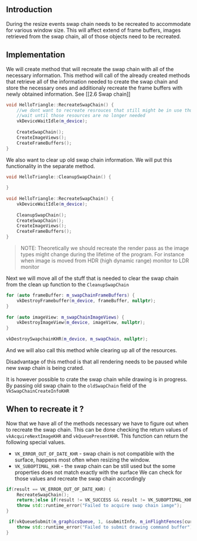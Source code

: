 ## Introduction

During the resize events swap chain needs to be recreated to accommodate for various window size. This will affect extend of frame buffers, images retrieved from the swap chain, all of those objects need to be recreated. 

## Implementation
We will create method that will recreate the swap chain with all of the necessary information. This method will call of the already created methods that retrieve all of the information needed to create the swap chain and store the necessary ones and additionaly recreate the frame buffers with newly obtained information. See [[2.6 Swap chain]]

```c++
void HelloTriangle::RecreateSwapChain() {  
	//we dont want to recreate resrouces that still might be in use thus we will 
	//wait until those resources are no longer needed
    vkDeviceWaitIdle(m_device);  
  
    CreateSwapChain();  
    CreateImageViews();  
    CreateFrameBuffers();  
}
```

We also want to clear up old swap chain information. We will put this functionality in the separate method. 

```c++
void HelloTriangle::CleanupSwapChain() {  
  
}  
  
void HelloTriangle::RecreateSwapChain() {  
    vkDeviceWaitIdle(m_device);  
  
    CleanupSwapChain();  
    CreateSwapChain();  
    CreateImageViews();  
    CreateFrameBuffers();  
}
```

> NOTE: Theoretically we should recreate the render pass as the image types might change during the lifetime of the program. For instance when image is moved from HDR (high dynamic range) monitor to LDR monitor

Next we will move all of the stuff that is needed to clear the swap chain from the clean up function to the `CleanupSwapChain`

```c++
for (auto frameBuffer: m_swapChainFrameBuffers) {  
    vkDestroyFramebuffer(m_device, frameBuffer, nullptr);  
}  
  
for (auto imageView: m_swapChainImageViews) {  
    vkDestroyImageView(m_device, imageView, nullptr);  
}  
  
vkDestroySwapchainKHR(m_device, m_swapChain, nullptr);
```
And we will also call this method while clearing up all of the resources.

Disadvantage of this method is that all rendering needs to be paused while new swap chain is being crated.

It is however possible to crate the swap chain while drawing is in progress. By passing old swap chain to the `oldSwapChain` field of the `VkSwapChainCreateInfoKHR`

## When to recreate it ?

Now that we have all of the methods necessary we have to figure out when to recreate the swap chain. This can be done checking the return values of `vkAcquireNextImageKHR` and `vkQueuePresentKHR`. This function can return the following special values. 

- `VK_ERROR_OUT_OF_DATE_KHR` - swap chain is not compatible with the surface, happens most often when resizing the window. 
- `VK_SUBOPTIMAL_KHR` - the swap chain can be still used but the some properties does not match exactly with the surface
We can check for those values and recreate the swap chain accordingly 

```c++
if(result == VK_ERROR_OUT_OF_DATE_KHR) {  
    RecreateSwapChain();  
    return;}else if(result != VK_SUCCESS && result != VK_SUBOPTIMAL_KHR) {  
    throw std::runtime_error("Failed to acquire swap chain iamge");  
}
```

```c++
 if(vkQueueSubmit(m_graphicsQueue, 1, &submitInfo, m_inFlightFences[currentFrame]) != VK_SUCCESS) {  
    throw std::runtime_error("Failed to submit drawing command buffer");  
}
```

